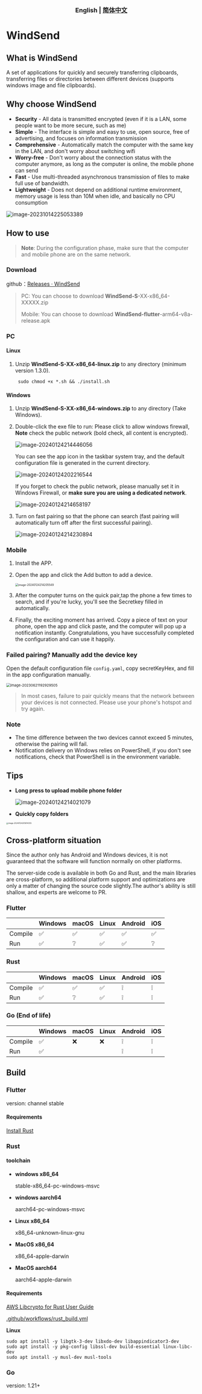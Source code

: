 <h3 align="center"> English | <a href='https://github.com/doraemonkeys/WindSend'>简体中文</a></h3>


# WindSend

## What is WindSend

A set of applications for quickly and securely transferring clipboards, transferring files or directories between different devices (supports windows image and file clipboards).

## Why choose WindSend

- **Security** - All data is transmitted encrypted (even if it is a LAN, some people want to be more secure, such as me)
- **Simple** - The interface is simple and easy to use, open source, free of advertising, and focuses on information transmission
- **Comprehensive** - Automatically match the computer with the same key in the LAN, and don't worry about switching wifi
- **Worry-free** - Don't worry about the connection status with the computer anymore, as long as the computer is online, the mobile phone can send
- **Fast** - Use multi-threaded asynchronous transmission of files to make full use of bandwidth.
- **Lightweight** - Does not depend on additional runtime environment, memory usage is less than 10M when idle, and basically no CPU consumption

![image-20231014225053389](https://raw.githubusercontent.com/doraemonkeys/picture/master/1/202310142251417.png)

## How to use

> **Note**: During the configuration phase, make sure that the computer and mobile phone are on the same network.



### Download

github：[Releases · WindSend](https://github.com/doraemonkeys/WindSend/releases)


> PC: You can choose to download **WindSend-S**-XX-x86_64-XXXXX.zip
> 
> Mobile: You can choose to download **WindSend-flutter**-arm64-v8a-release.apk



### PC

#### Linux

1. Unzip **WindSend-S-XX-x86_64-linux.zip** to any directory (minimum version 1.3.0).

   ```shell
    sudo chmod +x *.sh && ./install.sh
   ```

#### Windows

1. Unzip **WindSend-S-XX-x86_64-windows.zip** to any directory (Take Windows).

2. Double-click the exe file to run:
   Please click to allow windows firewall, **Note** check the public network (bold check, all content is encrypted).

   ![image-20240124214446056](https://raw.githubusercontent.com/doraemonkeys/picture/master/1/202401242148675.png)

   You can see the app icon in the taskbar system tray, and the default configuration file is generated in the current directory.

   ![image-20240124202216544](https://raw.githubusercontent.com/doraemonkeys/picture/master/1/202401242022889.png)

   If you forget to check the public network, please manually set it in Windows Firewall, or **make sure you are using a dedicated network**.

   ![image-20240124214658197](https://raw.githubusercontent.com/doraemonkeys/picture/master/1/202401242148554.png)

3. Turn on fast pairing so that the phone can search (fast pairing will automatically turn off after the first successful pairing).

   ![image-20240124214230894](https://raw.githubusercontent.com/doraemonkeys/picture/master/1/202401242148592.png)

### Mobile

1. Install the APP.
2. Open the app and click the Add button to add a device.

   <img src="https://raw.githubusercontent.com/doraemonkeys/picture/master/1/202401242148381.png" alt="image-20240124214205549" style="zoom:50%;" />

3. After the computer turns on the quick pair,tap the phone a few times to search, and if you're lucky, you'll see the Secretkey filled in automatically.
4. Finally, the exciting moment has arrived. Copy a piece of text on your phone, open the app and click paste, and the computer will pop up a notification instantly. Congratulations, you have successfully completed the configuration and can use it happily.



### Failed pairing? Manually add the device key

Open the default configuration file `config.yaml`, copy secretKeyHex, and fill in the app configuration manually.

<img src="https://raw.githubusercontent.com/Doraemonkeys/picture/master/1/202306212049362.png" alt="image-20230621192929505" style="zoom: 67%;" />

> In most cases, failure to pair quickly means that the network between your devices is not connected. Please use your phone's hotspot and try again.



### Note

- The time difference between the two devices cannot exceed 5 minutes, otherwise the pairing will fail.
- Notification delivery on Windows relies on PowerShell, if you don't see notifications, check that PowerShell is in the environment variable.

## Tips

- **Long press to upload mobile phone folder**
  
  ![image-20240124214021079](https://raw.githubusercontent.com/doraemonkeys/picture/master/1/202401242149396.png)

- **Quickly copy folders**

<img src="https://raw.githubusercontent.com/doraemonkeys/picture/master/1/202401242149133.png" alt="image-20240124205814355" style="zoom: 33%;" />



## Cross-platform situation

Since the author only has Android and Windows devices, it is not guaranteed that the software will function normally on other platforms.



The server-side code is available in both Go and Rust, and the main libraries are cross-platform, so additional platform support and optimizations are only a matter of changing the source code slightly.The author's ability is  still shallow, and experts are welcome to PR.



### Flutter

|         | Windows | macOS | Linux | Android | iOS  |
| ------- | ------- | ----- | ----- | ------- | ---- |
| Compile | ✅       | ✅     | ✅     | ✅       | ✅    |
| Run     | ✅       | ❔     | ✅     | ✅       | ❔    |



### Rust

|         | Windows | macOS | Linux | Android | iOS  |
| ------- | ------- | ----- | ----- | ------- | ---- |
| Compile | ✅       | ✅     | ✅     | ❕       | ❕    |
| Run     | ✅       | ❔     | ✅     | ❕       | ❕    |



### Go (End of life)

|         | Windows | macOS | Linux | Android | iOS  |
| ------- | ------- | ----- | ----- | ------- | ---- |
| Compile | ✅       | ❌     | ❌     | ❕       | ❕    |
| Run     | ✅       |       |       | ❕       | ❕    |


## Build

### Flutter

version: channel stable

#### Requirements

[Install Rust](https://www.rust-lang.org/tools/install)

### Rust

#### toolchain

- **windows x86_64**

  stable-x86_64-pc-windows-msvc

- **windows aarch64**

  aarch64-pc-windows-msvc

- **Linux x86_64**

  x86_64-unknown-linux-gnu

- **MacOS x86_64**

  x86_64-apple-darwin

- **MacOS aarch64**

  aarch64-apple-darwin

#### Requirements

[AWS Libcrypto for Rust User Guide](https://aws.github.io/aws-lc-rs/requirements/index.html)

[.github/workflows/rust_build.yml](https://github.com/doraemonkeys/WindSend/blob/main/.github/workflows/rust_build.yml)


**Linux**

```shell
sudo apt install -y libgtk-3-dev libxdo-dev libappindicator3-dev 
sudo apt install -y pkg-config libssl-dev build-essential linux-libc-dev
sudo apt install -y musl-dev musl-tools
```


### Go

version: 1.21+